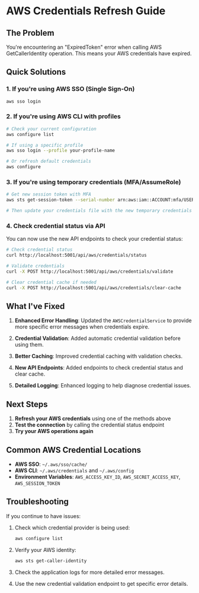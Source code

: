 # AWS Credentials Refresh Guide

## The Problem
You're encountering an "ExpiredToken" error when calling AWS GetCallerIdentity operation. This means your AWS credentials have expired.

## Quick Solutions

### 1. If you're using AWS SSO (Single Sign-On)
```bash
aws sso login
```

### 2. If you're using AWS CLI with profiles
```bash
# Check your current configuration
aws configure list

# If using a specific profile
aws sso login --profile your-profile-name

# Or refresh default credentials
aws configure
```

### 3. If you're using temporary credentials (MFA/AssumeRole)
```bash
# Get new session token with MFA
aws sts get-session-token --serial-number arn:aws:iam::ACCOUNT:mfa/USERNAME --token-code 123456

# Then update your credentials file with the new temporary credentials
```

### 4. Check credential status via API
You can now use the new API endpoints to check your credential status:

```bash
# Check credential status
curl http://localhost:5001/api/aws/credentials/status

# Validate credentials
curl -X POST http://localhost:5001/api/aws/credentials/validate

# Clear credential cache if needed
curl -X POST http://localhost:5001/api/aws/credentials/clear-cache
```

## What I've Fixed

1. **Enhanced Error Handling**: Updated the `AWSCredentialService` to provide more specific error messages when credentials expire.

2. **Credential Validation**: Added automatic credential validation before using them.

3. **Better Caching**: Improved credential caching with validation checks.

4. **New API Endpoints**: Added endpoints to check credential status and clear cache.

5. **Detailed Logging**: Enhanced logging to help diagnose credential issues.

## Next Steps

1. **Refresh your AWS credentials** using one of the methods above
2. **Test the connection** by calling the credential status endpoint
3. **Try your AWS operations again**

## Common AWS Credential Locations

- **AWS SSO**: `~/.aws/sso/cache/`
- **AWS CLI**: `~/.aws/credentials` and `~/.aws/config`
- **Environment Variables**: `AWS_ACCESS_KEY_ID`, `AWS_SECRET_ACCESS_KEY`, `AWS_SESSION_TOKEN`

## Troubleshooting

If you continue to have issues:

1. Check which credential provider is being used:
   ```bash
   aws configure list
   ```

2. Verify your AWS identity:
   ```bash
   aws sts get-caller-identity
   ```

3. Check the application logs for more detailed error messages.

4. Use the new credential validation endpoint to get specific error details.
